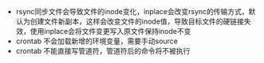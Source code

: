 * rsync同步文件会导致文件的inode变化，inplace会改变rsync的传输方式，默认为创建文件新副本，这样会改变文件的inode值，导致目标文件的硬链接失效，使用inplace会将文件变更写入原文件保持inode不变
* crontab 不会加载新增的环境变量，需要手动source
* crontab 不能直接写管道符，管道符后的命令将不被执行
